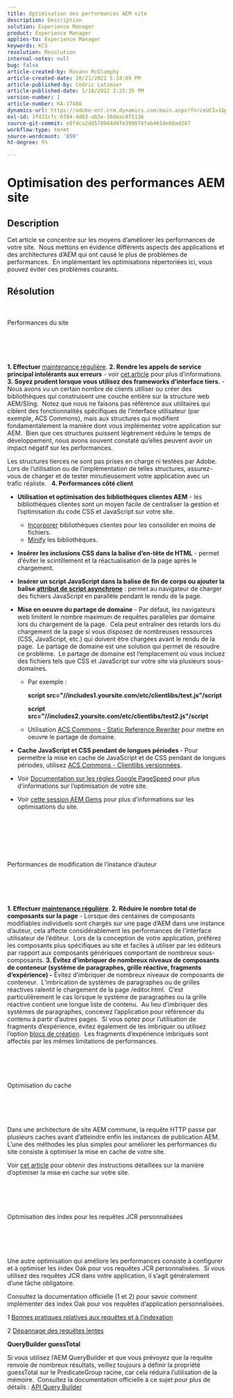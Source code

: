 ```yaml
---
title: Optimisation des performances AEM site
description: Description
solution: Experience Manager
product: Experience Manager
applies-to: Experience Manager
keywords: KCS
resolution: Resolution
internal-notes: null
bug: false
article-created-by: Roxann McGlumphy
article-created-date: 10/21/2021 5:34:09 PM
article-published-by: Cedric Latimier
article-published-date: 1/18/2022 2:25:35 PM
version-number: 1
article-number: KA-17486
dynamics-url: https://adobe-ent.crm.dynamics.com/main.aspx?forceUCI=1&pagetype=entityrecord&etn=knowledgearticle&id=a788e014-9532-ec11-b6e5-000d3a5ba97a
exl-id: 3f431cfc-6394-4d03-ab3e-38deac075136
source-git-commit: e8f4ca2dd578944d4fe399074fab461de88ad247
workflow-type: tm+mt
source-wordcount: '859'
ht-degree: 5%

---
```


# Optimisation des performances AEM site

## Description


Cet article se concentre sur les moyens d’améliorer les performances de votre site.  Nous mettons en évidence différents aspects des applications et des architectures d’AEM qui ont causé le plus de problèmes de performances.  En implémentant les optimisations répertoriées ici, vous pouvez éviter ces problèmes courants.


## Résolution

<br><br>Performances du site<br><br><br><br> <br><br>
<b>1. Effectuer </b>[maintenance régulière](https://helpx.adobe.com/fr/experience-manager/kb/AEM6-Maintenance-Guide.html).
<b>2. Rendre les appels de service principal intolérants aux erreurs</b> - voir [cet article](https://helpx.adobe.com/experience-manager/kb/backend-web-service-call-blocking-threads-AEM.html) pour plus d’informations.
<b>3. Soyez prudent lorsque vous utilisez des frameworks d’interface tiers.</b> - Nous avons vu un certain nombre de clients utiliser ou créer des bibliothèques qui construisent une couche entière sur la structure web AEM/Sling.  Notez que nous ne faisons pas référence aux utilitaires qui ciblent des fonctionnalités spécifiques de l’interface utilisateur (par exemple, ACS Commons), mais aux structures qui modifient fondamentalement la manière dont vous implémentez votre application sur AEM.  Bien que ces structures puissent légèrement réduire le temps de développement, nous avons souvent constaté qu’elles peuvent avoir un impact négatif sur les performances.

Les structures tierces ne sont pas prises en charge ni testées par Adobe.  Lors de l’utilisation ou de l’implémentation de telles structures, assurez-vous de charger et de tester minutieusement votre application avec un trafic réaliste.  
<b>4. Performances côté client</b>

- <b>Utilisation et optimisation des bibliothèques clientes AEM</b> - les bibliothèques clientes sont un moyen facile de centraliser la gestion et l’optimisation du code CSS et JavaScript sur votre site.

   - [Incorporer](https://helpx.adobe.com/fr/experience-manager/6-3/sites/developing/using/clientlibs.html) bibliothèques clientes pour les consolider en moins de fichiers.
   - [Minify](https://helpx.adobe.com/experience-manager/6-3/sites/developing/using/clientlibs.html) les bibliothèques.
- <b>Insérer les inclusions CSS dans la balise d’en-tête de HTML</b> - permet d’éviter le scintillement et la réactualisation de la page après le chargement.
- <b>Insérer un script JavaScript dans la balise de fin de corps ou ajouter la balise [attribut de script asynchrone](https://github.com/nateyolles/aem-clientlib-async)</b> : permet au navigateur de charger des fichiers JavaScript en parallèle pendant le rendu de la page.
- <b>Mise en oeuvre du partage de domaine</b> - Par défaut, les navigateurs web limitent le nombre maximum de requêtes parallèles par domaine lors du chargement de la page.  Cela peut entraîner des retards lors du chargement de la page si vous disposez de nombreuses ressources (CSS, JavaScript, etc.) qui doivent être chargées avant le rendu de la page.  Le partage de domaine est une solution qui permet de résoudre ce problème.  Le partage de domaine est l’emplacement où vous incluez des fichiers tels que CSS et JavaScript sur votre site via plusieurs sous-domaines.

   - Par exemple :

      <b>script src=&quot;//includes1.yoursite.com/etc/clientlibs/test.js&quot;/script

      script src=&quot;//includes2.yoursite.com/etc/clientlibs/test2.js&quot;/script</b>
   - Utilisation [ACS Commons - Static Reference Rewriter](https://adobe-consulting-services.github.io/acs-aem-commons/features/utils-and-apis/static-reference-rewriter/index.html) pour mettre en oeuvre le partage de domaine.
- <b>Cache JavaScript et CSS pendant de longues périodes </b>- Pour permettre la mise en cache de JavaScript et de CSS pendant de longues périodes, utilisez [ACS Commons - Clientlibs versionnées](https://adobe-consulting-services.github.io/acs-aem-commons/features/versioned-clientlibs/index.html).
- Voir [Documentation sur les règles Google PageSpeed](https://developers.google.com/speed/docs/insights/rules) pour plus d’informations sur l’optimisation de votre site.
- Voir [cette session AEM Gems](https://docs.adobe.com/ddc/en/gems/aem-web-performance.html) pour plus d’informations sur les optimisations du site.

<br><br><br><br> <br><br>Performances de modification de l’instance d’auteur<br><br><br><br> <br><br>
<b>1. Effectuer [maintenance régulière](https://helpx.adobe.com/experience-manager/kb/AEM6-Maintenance-Guide.html)</b>.
<b>2. Réduire le nombre total de composants sur la page</b> - Lorsque des centaines de composants modifiables individuels sont chargés sur une page d’AEM dans une instance d’auteur, cela affecte considérablement les performances de l’interface utilisateur de l’éditeur.  Lors de la conception de votre application, préférez les composants plus spécifiques au site et faciles à utiliser par les éditeurs par rapport aux composants génériques comportant de nombreux sous-composants.
<b>3. Évitez d’imbriquer de nombreux niveaux de composants de conteneur (système de paragraphes, grille réactive, fragments d’expérience) -</b> Évitez d’imbriquer de nombreux niveaux de composants de conteneur.  L’imbrication de systèmes de paragraphes ou de grilles réactives ralentit le chargement de la page /editor.html.  C’est particulièrement le cas lorsque le système de paragraphes ou la grille réactive contient une longue liste de contenu.  Au lieu d’imbriquer des systèmes de paragraphes, concevez l’application pour référencer du contenu à partir d’autres pages.  Si vous optez pour l’utilisation de fragments d’expérience, évitez également de les imbriquer ou utilisez l’option [blocs de création](https://helpx.adobe.com/experience-manager/kt/sites/using/building-blocks-experience-fragment-feature-video-use.html).  Les fragments d’expérience imbriqués sont affectés par les mêmes limitations de performances.
<br><br><br><br> <br><br>Optimisation du cache<br><br><br><br> <br><br>
Dans une architecture de site AEM commune, la requête HTTP passe par plusieurs caches avant d’atteindre enfin les instances de publication AEM.  L’une des méthodes les plus simples pour améliorer les performances du site consiste à optimiser la mise en cache de votre site.

Voir [cet article](https://helpx.adobe.com/experience-manager/kb/optimizing-aem-site-caches.html) pour obtenir des instructions détaillées sur la manière d’optimiser la mise en cache sur votre site.
<br><br><br><br> <br><br>Optimisation des index pour les requêtes JCR personnalisées<br><br><br><br> <br><br>
Une autre optimisation qui améliore les performances consiste à configurer et à optimiser les index Oak pour vos requêtes JCR personnalisées.  Si vous utilisez des requêtes JCR dans votre application, il s’agit généralement d’une tâche obligatoire.

Consultez la documentation officielle (1 et 2) pour savoir comment implémenter des index Oak pour vos requêtes d’application personnalisées.

1 [Bonnes pratiques relatives aux requêtes et à l’indexation](https://experienceleague.adobe.com/docs/experience-manager-65/deploying/practices/best-practices-for-queries-and-indexing.html?lang=fr)

2 [Dépannage des requêtes lentes](https://experienceleague.adobe.com/docs/experience-manager-65/developing/bestpractices/troubleshooting-slow-queries.html?lang=en)



<b>QueryBuilder guessTotal</b>

Si vous utilisez l’AEM QueryBuilder et que vous prévoyez que la requête renvoie de nombreux résultats, veillez toujours à définir la propriété guessTotal sur le PredicateGroup racine, car cela réduira l’utilisation de la mémoire.  Consultez la documentation officielle à ce sujet pour plus de détails : [API Query Builder](https://experienceleague.adobe.com/docs/experience-manager-65/developing/platform/query-builder/querybuilder-api.html?lang=en#using-p-guesstotal-to-return-the-results)
